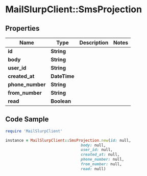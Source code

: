 # MailSlurpClient::SmsProjection

## Properties

Name | Type | Description | Notes
------------ | ------------- | ------------- | -------------
**id** | **String** |  | 
**body** | **String** |  | 
**user_id** | **String** |  | 
**created_at** | **DateTime** |  | 
**phone_number** | **String** |  | 
**from_number** | **String** |  | 
**read** | **Boolean** |  | 

## Code Sample

```ruby
require 'MailSlurpClient'

instance = MailSlurpClient::SmsProjection.new(id: null,
                                 body: null,
                                 user_id: null,
                                 created_at: null,
                                 phone_number: null,
                                 from_number: null,
                                 read: null)
```


